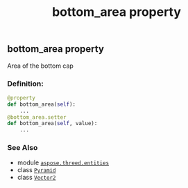 ﻿---
title: bottom_area property
second_title: Aspose.3D for Python via .NET API References
description: 
type: docs
weight: 100
url: /aspose.threed.entities/pyramid/bottom_area/
is_root: false
---

## bottom_area property


Area of the bottom cap
### Definition:
```python
@property
def bottom_area(self):
    ...
@bottom_area.setter
def bottom_area(self, value):
    ...
```

### See Also
* module [`aspose.threed.entities`](../../)
* class [`Pyramid`](/3d/python-net/aspose.threed.entities/pyramid)
* class [`Vector2`](/3d/python-net/aspose.threed.utilities/vector2)
